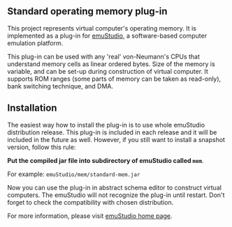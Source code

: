 Standard operating memory plug-in
----------------------------------

This project represents virtual computer's operating memory. It is implemented as a plug-in for
[emuStudio](http://net.emustudio.sf.net), a software-based computer emulation platform.

This plug-in can be used with any 'real' von-Neumann's CPUs that understand memory cells as linear
ordered bytes. Size of the memory is variable, and can be set-up during construction of virtual computer.
It supports ROM ranges (some parts of memory can be taken as read-only), bank switching technique, and DMA.

Installation
------------

The easiest way how to install the plug-in is to use whole emuStudio distribution release. This plug-in is
included in each release and it will be included in the future as well. However, if you still want to install
a snapshot version, follow this rule: 

**Put the compiled jar file into subdirectory of emuStudio called `mem`**.

For example: `emuStudio/mem/standard-mem.jar`

Now you can use the plug-in in abstract schema editor to construct virtual computers. The emuStudio
will not recognize the plug-in until restart. Don't forget to check the compatibility with chosen
distribution.

For more information, please visit [emuStudio home page](http://net.emustudio.sourceforge.net/downloads.html).

